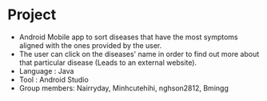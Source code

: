 # Project
- Android Mobile app to sort diseases that have the most symptoms aligned with the ones provided by the user. 
- The user can click on the diseases' name in order to find out more about that particular disease (Leads to an external website).
- Language : Java
- Tool : Android Studio
- Group members: Nairryday, Minhcutehihi, nghson2812, Bmingg
